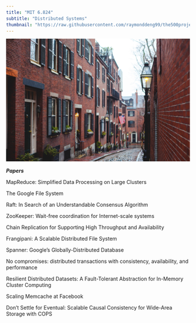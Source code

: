 ```yaml
---
title: "MIT 6.824"
subtitle: "Distributed Systems"
thumbnail: "https://raw.githubusercontent.com/raymonddeng99/the500project/master/app/assets/mit.jpeg"
---
```


![Photo by Alice Donovan Rouse](https://raw.githubusercontent.com/raymonddeng99/the500project/master/app/assets/boston.jpg)

_**Papers**_

MapReduce: Simplified Data Processing on Large Clusters

The Google File System

Raft: In Search of an Understandable Consensus Algorithm

ZooKeeper: Wait-free coordination for Internet-scale systems

Chain Replication for Supporting High Throughput and Availability

Frangipani: A Scalable Distributed File System

Spanner: Google’s Globally-Distributed Database

No compromises: distributed transactions with consistency, availability, and performance

Resilient Distributed Datasets: A Fault-Tolerant Abstraction for In-Memory Cluster Computing

Scaling Memcache at Facebook

Don’t Settle for Eventual: Scalable Causal Consistency for Wide-Area Storage with COPS